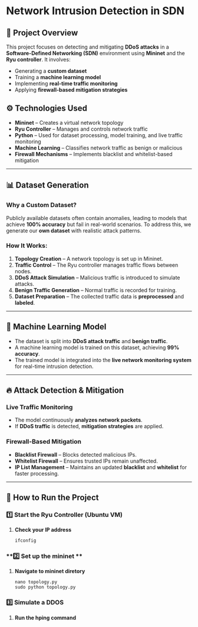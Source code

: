 # **Network Intrusion Detection in SDN**

## 📌 Project Overview  
This project focuses on detecting and mitigating **DDoS attacks** in a **Software-Defined Networking (SDN)** environment using **Mininet** and the **Ryu controller**. It involves:  
- Generating a **custom dataset**  
- Training a **machine learning model**  
- Implementing **real-time traffic monitoring**  
- Applying **firewall-based mitigation strategies**  

## ⚙️ Technologies Used  
- **Mininet** – Creates a virtual network topology  
- **Ryu Controller** – Manages and controls network traffic  
- **Python** – Used for dataset processing, model training, and live traffic monitoring  
- **Machine Learning** – Classifies network traffic as benign or malicious  
- **Firewall Mechanisms** – Implements blacklist and whitelist-based mitigation  

---

## 📊 Dataset Generation  

### **Why a Custom Dataset?**  
Publicly available datasets often contain anomalies, leading to models that achieve **100% accuracy** but fail in real-world scenarios. To address this, we generate our **own dataset** with realistic attack patterns.  

### **How It Works:**  
1. **Topology Creation** – A network topology is set up in Mininet.  
2. **Traffic Control** – The Ryu controller manages traffic flows between nodes.  
3. **DDoS Attack Simulation** – Malicious traffic is introduced to simulate attacks.  
4. **Benign Traffic Generation** – Normal traffic is recorded for training.  
5. **Dataset Preparation** – The collected traffic data is **preprocessed** and **labeled**.  

---

## 🧠 Machine Learning Model  

- The dataset is split into **DDoS attack traffic** and **benign traffic**.  
- A machine learning model is trained on this dataset, achieving **99% accuracy**.  
- The trained model is integrated into the **live network monitoring system** for real-time intrusion detection.  

---

## 🔥 Attack Detection & Mitigation  

### **Live Traffic Monitoring**  
- The model continuously **analyzes network packets**.  
- If **DDoS traffic** is detected, **mitigation strategies** are applied.  

### **Firewall-Based Mitigation**  
- **Blacklist Firewall** – Blocks detected malicious IPs.  
- **Whitelist Firewall** – Ensures trusted IPs remain unaffected.  
- **IP List Management** – Maintains an updated **blacklist** and **whitelist** for faster processing.  

---

## 🚀 How to Run the Project  

### **1️⃣ Start the Ryu Controller (Ubuntu VM)**  
1. **Check your IP address**  
   ```bash
   ifconfig

### **2️⃣ Set up the mininet **  
1. **Navigate to mininet diretory**  
    ```run the following
    nano topology.py
    sudo python topology.py

### **3️⃣ Simulate a DDOS**  
1. **Run the hping command**
   ```h1 hping3 -S --flood -p 80 h2
